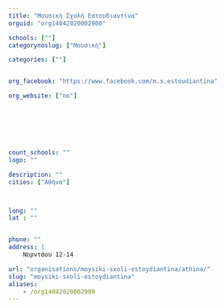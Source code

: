 ```yaml
---
title: "Μουσική Σχολή Εστουδιαντίνα"
orguid: "org14042020002900"

schools: [""]
categorynoslug: ["Μουσική"]

categories: [""]


org_facebook: "https://www.facebook.com/m.s.estoudiantina"

org_website: ["no"]







count_schools: ""
logo: ""

description: ""
cities: ["Αθήνα"]



long: ""
lat : ""


phone: ""
address: |
    Νορντάου 12-14

url: "organisations/moysiki-sxoli-estoydiantina/athina/"
slug: "moysiki-sxoli-estoydiantina"
aliases:
    - /org14042020002900
---
```



